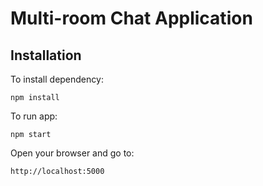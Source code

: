 # Multi-room Chat Application
## Installation

To install dependency:

`npm install`

To run app:

`npm start`

Open your browser and go to:

`http://localhost:5000`
